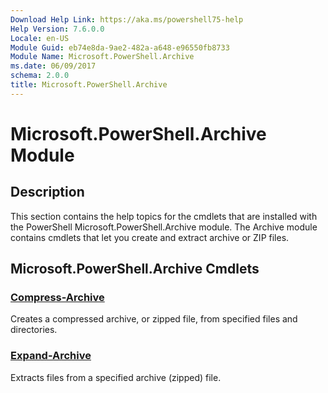 ```yaml
---
Download Help Link: https://aka.ms/powershell75-help
Help Version: 7.6.0.0
Locale: en-US
Module Guid: eb74e8da-9ae2-482a-a648-e96550fb8733
Module Name: Microsoft.PowerShell.Archive
ms.date: 06/09/2017
schema: 2.0.0
title: Microsoft.PowerShell.Archive
---
```


# Microsoft.PowerShell.Archive Module

## Description

This section contains the help topics for the cmdlets that are installed with the PowerShell
Microsoft.PowerShell.Archive module. The Archive module contains cmdlets that let you create and
extract archive or ZIP files.

## Microsoft.PowerShell.Archive Cmdlets

### [Compress-Archive](Compress-Archive.md)

Creates a compressed archive, or zipped file, from specified files and directories.

### [Expand-Archive](Expand-Archive.md)

Extracts files from a specified archive (zipped) file.
